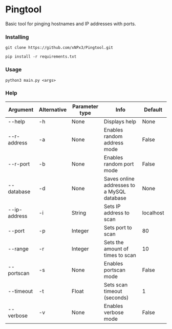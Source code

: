 # Pingtool

Basic tool for pinging hostnames and IP addresses with ports.

### Installing

`git clone https://github.com/xNPx3/Pingtool.git`

`pip install -r requirements.txt`

### Usage

`python3 main.py <args>`

### Help
|   Argument   | Alternative | Parameter type |                    Info                    |  Default  |
|--------------|-------------|----------------|--------------------------------------------|-----------|
|    --help    |      -h     |      None      |               Displays help                |    None   |
| --r-address  |      -a     |      None      |        Enables random address mode         |   False   |
|   --r-port   |      -b     |      None      |          Enables random port mode          |   False   |
|  --database  |      -d     |      None      | Saves online addresses to a MySQL database |    None   |
| --ip-address |      -i     |     String     |          Sets IP address to scan           | localhost |
|    --port    |      -p     |     Integer    |             Sets port to scan              |     80    |
|   --range    |      -r     |     Integer    |      Sets the amount of times to scan      |     10    |
|  --portscan  |      -s     |      None      |           Enables portscan mode            |   False   |
|  --timeout   |      -t     |     Float      |        Sets scan timeout (seconds)         |     1     |
|  --verbose   |      -v     |      None      |            Enables verbose mode            |   False   |
